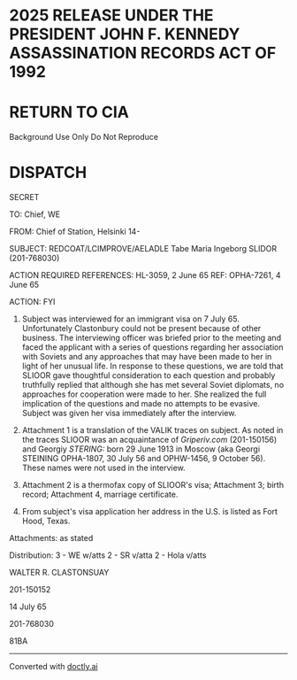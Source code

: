 # 2025 RELEASE UNDER THE PRESIDENT JOHN F. KENNEDY ASSASSINATION RECORDS ACT OF 1992

# RETURN TO CIA
Background Use Only
Do Not Reproduce

# DISPATCH

SECRET

TO: Chief, WE

FROM: Chief of Station, Helsinki 14-

SUBJECT: REDCOAT/LCIMPROVE/AELADLE Tabe Maria Ingeborg SLIDOR (201-768030)

ACTION REQUIRED REFERENCES:
HL-3059, 2 June 65
REF: OPHA-7261, 4 June 65

ACTION: FYI

1.  Subject was interviewed for an immigrant visa on 7 July 65. Unfortunately Clastonbury could not be present because of other business. The interviewing officer was briefed prior to the meeting and faced the applicant with a series of questions regarding her association with Soviets and any approaches that may have been made to her in light of her unusual life. In response to these questions, we are told that SLIOOR gave thoughtful consideration to each question and probably truthfully replied that although she has met several Soviet diplomats, no approaches for cooperation were made to her. She realized the full implication of the questions and made no attempts to be evasive. Subject was given her visa immediately after the interview.

2.  Attachment 1 is a translation of the VALIK traces on subject. As noted in the traces SLIOOR was an acquaintance of *Griperiv.com* (201-150156) and Georgiy *STERING:* born 29 June 1913 in Moscow (aka Georgi STEINING OPHA-1807, 30 July 56 and OPHW-1456, 9 October 56). These names were not used in the interview.

3.  Attachment 2 is a thermofax copy of SLIOOR's visa; Attachment 3; birth record; Attachment 4, marriage certificate.

4.  From subject's visa application her address in the U.S. is listed as Fort Hood, Texas.

Attachments:
as stated

Distribution:
3 - WE w/atts
2 - SR v/atta
2 - Hola v/atts

WALTER R. CLASTONSUAY


201-150152

14 July 65

201-768030

81BA


---
Converted with [doctly.ai](https://doctly.ai)